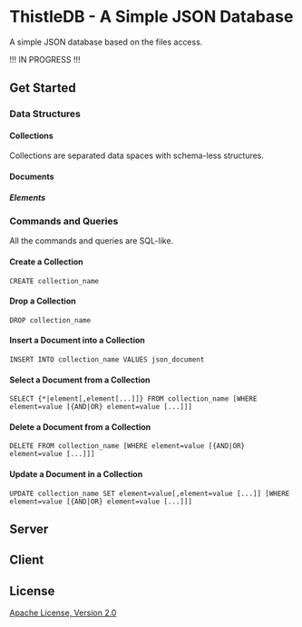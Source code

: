 # ThistleDB - A Simple JSON Database

A simple JSON database based on the files access. 

!!! IN PROGRESS !!!

## Get Started

### Data Structures

#### Collections

Collections are separated data spaces with schema-less structures.

#### Documents

##### Elements

### Commands and Queries

All the commands and queries are SQL-like.

#### Create a Collection
```
CREATE collection_name 
```
#### Drop a Collection
```
DROP collection_name 
```
#### Insert a Document into a Collection
```
INSERT INTO collection_name VALUES json_document 
```
#### Select a Document from a Collection
```
SELECT {*|element[,element[...]]} FROM collection_name [WHERE element=value [{AND|OR} element=value [...]]]  
```
#### Delete a Document from a Collection
```
DELETE FROM collection_name [WHERE element=value [{AND|OR} element=value [...]]]  
```
#### Update a Document in a Collection
```
UPDATE collection_name SET element=value[,element=value [...]] [WHERE element=value [{AND|OR} element=value [...]]]  
```

## Server

## Client

## License

[Apache License, Version 2.0](http://www.apache.org/licenses/LICENSE-2.0)
